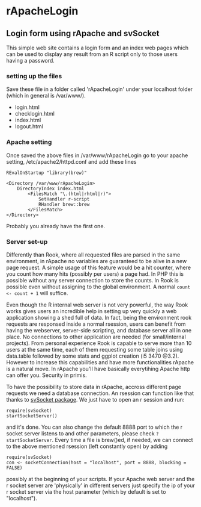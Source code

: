 rApacheLogin
============

Login form using rApache and svSocket
-----------------------

This simple web site contains a login form and an index web pages which can be 
used to display any result from an R script only to those users having a password.

### setting up the files

Save these file in a folder called 'rApacheLogin' under your localhost folder (which
in general is /var/www/).

- login.html
- checklogin.html
- index.html
- logout.html


### Apache setting

Once saved the above files in /var/www/rApacheLogin
go to your apache setting, /etc/apache2/httpd.conf
and add these lines

```
REvalOnStartup "library(brew)"

<Directory /var/www/rApacheLogin>
	DirectoryIndex index.html
        <FilesMatch "\.(html|rhtml|r)">
        	SetHandler r-script
        	RHandler brew::brew
        </FilesMatch>
</Directory>
```

Probably you already have the first one.


### Server set-up

Differently than Rook, where all requested files are parsed in the same environment, in rApache no variables are guaranteed to be alive in a new page request. A simple usage of this feature would be a hit counter, where you count how many hits (possibly per users) a page had. In PHP this is possible without any server connection to store the counts. In Rook is possible even without assigning to the global environment. A normal `count <- count + 1` will suffice.

Even though the R internal web server is not very powerful, the way Rook works gives users an incredible help in setting up very quickly a web application showing a shed full of data. In fact, being the environment rook requests are responsed inside a normal rsession, users can benefit from having the webserver, server-side scripting, and database server all in one place. No connections to other application are needed (for small/internal projects). From personal experience Rook is capable to serve more than 10 users at the same time, each of them requesting some table joins using data.table followed by some stats and ggplot creation (i5 3470 @3.2). However to increase this capabilities and have more functionalities rApache is a natural move. In rApache you'll have basically everytihing Apache http can offer you. Security in primis.

To have the possibility to store data in rApache, accross different page requests we need a database connection. An rsession can function like that thanks to [svSocket package](http://cran.r-project.org/web/packages/svSocket/index.html). We just have to open an r session and run:

```
require(svSocket)
startSocketServer()
```

and it's done. You can also change the default 8888 port to which the r socket server listens to and other parameters, please check `?startSocketServer`. Every time a file is brew()ed, if needed, we can connect to the above mentioned rsession (left constantly open) by adding

```
require(svSocket)
con <- socketConnection(host = "localhost", port = 8888, blocking = FALSE)
```

possibly at the beginning of your scripts. If your Apache web server and the r socket server are 'physically' in different servers just specify the ip of your r socket server via the host parameter (which by default is set to "localhost").














